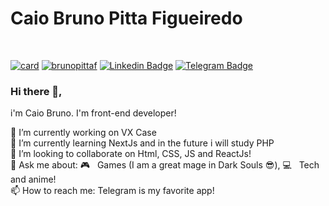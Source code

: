 <h1>Caio Bruno Pitta Figueiredo</h1> <br>

[![card](https://github-readme-stats.vercel.app/api?username=brunopittaf&theme=dark)](https://github.com/brunopittaf/)
[![brunopittaf](https://github-readme-stats.vercel.app/api/top-langs/?username=brunopittaf&hide=html&layout=compact&theme=dark)](https://github.com/brunopittaf/)
[![Linkedin Badge](https://img.shields.io/badge/-LinkedIn-blue?style=flat-square&logo=Linkedin&logoColor=white&link=https://www.linkedin.com/in/brunopittaf/)](https://www.linkedin.com/in/brunopittaf/)
[![Telegram Badge](https://img.shields.io/badge/Telegram-2CA5E0?style=flat-square&logo=telegram&logoColor=white&link=https://t.me/BrunoPitta)](https://t.me/BrunoPitta)<br>


### Hi there 👋,

i'm Caio Bruno. I'm front-end developer!

🔭 I’m currently working on VX Case <br>
🌱 I’m currently learning NextJs and in the future i will study PHP <br>
👯 I’m looking to collaborate on Html, CSS, JS and ReactJs! <br>
💬 Ask me about: :video_game: &nbsp; Games (I am a great mage in Dark Souls 😎), :computer: &nbsp; Tech and anime! <br>
📫 How to reach me: Telegram is my favorite app!
